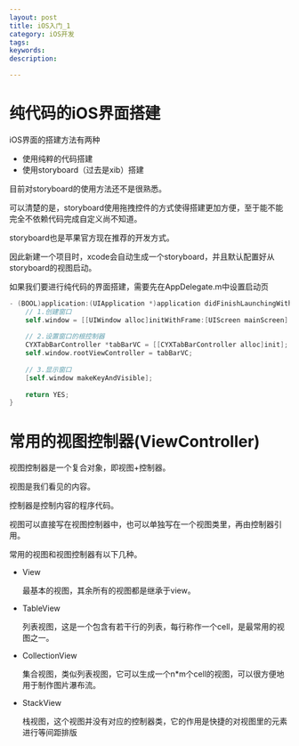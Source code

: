 ```yaml
---
layout: post
title: iOS入门_1
category: iOS开发
tags: 
keywords: 
description: 

---
```



# 纯代码的iOS界面搭建

iOS界面的搭建方法有两种

+ 使用纯粹的代码搭建
+ 使用storyboard（过去是xib）搭建

目前对storyboard的使用方法还不是很熟悉。

可以清楚的是，storyboard使用拖拽控件的方式使得搭建更加方便，至于能不能完全不依赖代码完成自定义尚不知道。

storyboard也是苹果官方现在推荐的开发方式。

因此新建一个项目时，xcode会自动生成一个storyboard，并且默认配置好从storyboard的视图启动。

如果我们要进行纯代码的界面搭建，需要先在AppDelegate.m中设置启动页

```objective-c
- (BOOL)application:(UIApplication *)application didFinishLaunchingWithOptions:(NSDictionary *)launchOptions {
    // 1.创建窗口
    self.window = [[UIWindow alloc]initWithFrame:[UIScreen mainScreen].bounds];
 
    // 2.设置窗口的根控制器
    CYXTabBarController *tabBarVC = [[CYXTabBarController alloc]init];
    self.window.rootViewController = tabBarVC;
 
    // 3.显示窗口
    [self.window makeKeyAndVisible];
 
    return YES;
}
```

# 常用的视图控制器(ViewController)

视图控制器是一个复合对象，即视图+控制器。

视图是我们看见的内容。

控制器是控制内容的程序代码。

视图可以直接写在视图控制器中，也可以单独写在一个视图类里，再由控制器引用。

常用的视图和视图控制器有以下几种。

+ View

  最基本的视图，其余所有的视图都是继承于view。

+ TableView

  列表视图，这是一个包含有若干行的列表，每行称作一个cell，是最常用的视图之一。

+ CollectionView

  集合视图，类似列表视图，它可以生成一个n*m个cell的视图，可以很方便地用于制作图片瀑布流。

+ StackView

  栈视图，这个视图并没有对应的控制器类，它的作用是快捷的对视图里的元素进行等间距排版

  ​


